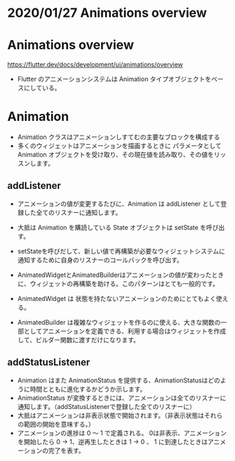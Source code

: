 # 2020/01/27 Animations overview

# Animations overview
https://flutter.dev/docs/development/ui/animations/overview

- Flutter のアニメーションシステムは Animation タイプオブジェクトをベースにしている。

# Animation

- Animation クラスはアニメーションしすてむの主要なブロックを構成する
- 多くのウィジェットはアニメーションを描画するときに パラメータとして Animation オブジェクトを受け取り、その現在値を読み取り、その値をリッスンします。

## addListener

- アニメーションの値が変更するたびに、Animation は addListener として登録した全てのリスナーに通知します。
- 大抵は Animation を購読している State オブジェクトは setState を呼び出す。
- setStateを呼びだして、新しい値で再構築が必要なウィジェットシステムに通知するために自身のリスナーのコールバックを呼び出す。 

- AnimatedWidgetとAnimatedBuilderはアニメーションの値が変わったときに、ウィジェットの再構築を助ける。このパターンはとても一般的です。

- AnimatedWidget は 状態を持たないアニメーションのためにとてもよく使える。
- AnimatedBuilder は複雑なウィジェットを作るのに使える、大きな関数の一部としてアニメーションを定義できる、利用する場合はウィジェットを作成して、ビルダー関数に渡すだけになります。

## addStatusListener

- Animation はまた AnimationStatus を提供する、AnimationStatusはどのように時間とともに進化するかどうか示します。
- AnimationStatus が変換するときには、アニメーションは全てのリスナーに通知します。（addStatusListenerで登録した全てのリスナーに）
- 大抵はアニメーションは非表示状態で開始されます。（非表示状態はそれらの範囲の開始を意味する。）
- アニメーションの進捗は 0 〜 1 で定義される。 0は非表示、アニメーションを開始したら 0 → 1、逆再生したときは 1 → 0 、 1 に到達したときはアニメーションの完了を表す。

